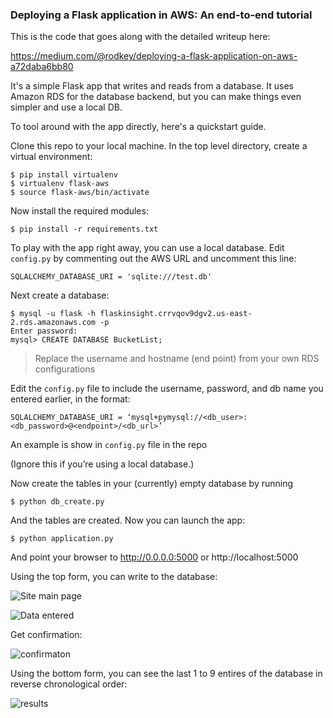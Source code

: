 ### Deploying a Flask application in AWS: An end-to-end tutorial

This is the code that goes along with the detailed writeup here:

https://medium.com/@rodkey/deploying-a-flask-application-on-aws-a72daba6bb80

It's a simple Flask app that writes and reads from a database. It uses Amazon RDS for the database backend, but you can make things even simpler and use a local DB.

To tool around with the app directly, here's a quickstart guide. 

Clone this repo to your local machine. In the top level directory, create a virtual environment:
```
$ pip install virtualenv
$ virtualenv flask-aws
$ source flask-aws/bin/activate
```
Now install the required modules:
```
$ pip install -r requirements.txt
```
To play with the app right away, you can use a local database. Edit ```config.py``` by commenting out the AWS URL and uncomment this line:
```
SQLALCHEMY_DATABASE_URI = 'sqlite:///test.db'
```

Next create a database:
```
$ mysql -u flask -h flaskinsight.crrvqov9dgv2.us-east-2.rds.amazonaws.com -p
Enter password: 
mysql> CREATE DATABASE BucketList;
```
> Replace the username and hostname (end point) from your own RDS configurations

Edit the `config.py` file to include the username, password, and db name you entered earlier, in the format:

```SQLALCHEMY_DATABASE_URI = ‘mysql+pymysql://<db_user>:<db_password>@<endpoint>/<db_url>’```

An example is show in `config.py` file in the repo

(Ignore this if you’re using a local database.)
  
Now create the tables in your (currently) empty database by running
```
$ python db_create.py
```

And the tables are created.  Now you can launch the app:
```
$ python application.py
```

And point your browser to http://0.0.0.0:5000 or http://localhost:5000

Using the top form, you can write to the database:

![Site main page](http://i.imgur.com/2d66GIB.png)

![Data entered](http://i.imgur.com/AQWdD2Q.png)

Get confirmation:

![confirmaton](http://i.imgur.com/JtemL7a.png)

Using the bottom form, you can see the last 1 to 9 entires of the database in reverse chronological order:

![results](http://i.imgur.com/LFJeKDz.png)

